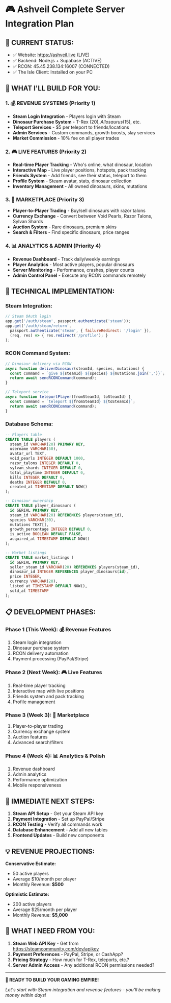 # 🎮 Ashveil Complete Server Integration Plan

## 🎯 **CURRENT STATUS:**
- ✅ Website: https://ashveil.live (LIVE)
- ✅ Backend: Node.js + Supabase (ACTIVE)
- ✅ RCON: 45.45.238.134:16007 (CONNECTED)
- ✅ The Isle Client: Installed on your PC

## 🚀 **WHAT I'LL BUILD FOR YOU:**

### **1. 💰 REVENUE SYSTEMS (Priority 1)**
- **Steam Login Integration** - Players login with Steam
- **Dinosaur Purchase System** - T-Rex ($20), Allosaurus ($15), etc.
- **Teleport Services** - $5 per teleport to friends/locations
- **Admin Services** - Custom commands, growth boosts, slay services
- **Market Commission** - 10% fee on all player trades

### **2. 🎮 LIVE FEATURES (Priority 2)**
- **Real-time Player Tracking** - Who's online, what dinosaur, location
- **Interactive Map** - Live player positions, hotspots, pack tracking
- **Friends System** - Add friends, see their status, teleport to them
- **Profile System** - Steam avatar, stats, dinosaur collection
- **Inventory Management** - All owned dinosaurs, skins, mutations

### **3. 🏪 MARKETPLACE (Priority 3)**
- **Player-to-Player Trading** - Buy/sell dinosaurs with razor talons
- **Currency Exchange** - Convert between Void Pearls, Razor Talons, Sylvan Shards  
- **Auction System** - Rare dinosaurs, premium skins
- **Search & Filters** - Find specific dinosaurs, price ranges

### **4. 📊 ANALYTICS & ADMIN (Priority 4)**
- **Revenue Dashboard** - Track daily/weekly earnings
- **Player Analytics** - Most active players, popular dinosaurs
- **Server Monitoring** - Performance, crashes, player counts
- **Admin Control Panel** - Execute any RCON commands remotely

## 🔧 **TECHNICAL IMPLEMENTATION:**

### **Steam Integration:**
```javascript
// Steam OAuth login
app.get('/auth/steam', passport.authenticate('steam'));
app.get('/auth/steam/return', 
  passport.authenticate('steam', { failureRedirect: '/login' }),
  (req, res) => { res.redirect('/profile'); }
);
```

### **RCON Command System:**
```javascript
// Dinosaur delivery via RCON
async function deliverDinosaur(steamId, species, mutations) {
  const command = `give ${steamId} ${species} ${mutations.join(',')}`;
  return await sendRCONCommand(command);
}

// Teleport service
async function teleportPlayer(fromSteamId, toSteamId) {
  const command = `teleport ${fromSteamId} ${toSteamId}`;
  return await sendRCONCommand(command);
}
```

### **Database Schema:**
```sql
-- Players table
CREATE TABLE players (
  steam_id VARCHAR(20) PRIMARY KEY,
  username VARCHAR(50),
  avatar_url TEXT,
  void_pearls INTEGER DEFAULT 1000,
  razor_talons INTEGER DEFAULT 0,
  sylvan_shards INTEGER DEFAULT 0,
  total_playtime INTEGER DEFAULT 0,
  kills INTEGER DEFAULT 0,
  deaths INTEGER DEFAULT 0,
  created_at TIMESTAMP DEFAULT NOW()
);

-- Dinosaur ownership
CREATE TABLE player_dinosaurs (
  id SERIAL PRIMARY KEY,
  steam_id VARCHAR(20) REFERENCES players(steam_id),
  species VARCHAR(30),
  mutations TEXT[],
  growth_percentage INTEGER DEFAULT 0,
  is_active BOOLEAN DEFAULT FALSE,
  acquired_at TIMESTAMP DEFAULT NOW()
);

-- Market listings
CREATE TABLE market_listings (
  id SERIAL PRIMARY KEY,
  seller_steam_id VARCHAR(20) REFERENCES players(steam_id),
  dinosaur_id INTEGER REFERENCES player_dinosaurs(id),
  price INTEGER,
  currency VARCHAR(20),
  listed_at TIMESTAMP DEFAULT NOW(),
  sold_at TIMESTAMP
);
```

## 📋 **DEVELOPMENT PHASES:**

### **Phase 1 (This Week):** 💰 Revenue Features
1. Steam login integration
2. Dinosaur purchase system  
3. RCON delivery automation
4. Payment processing (PayPal/Stripe)

### **Phase 2 (Next Week):** 🎮 Live Features  
1. Real-time player tracking
2. Interactive map with live positions
3. Friends system and pack tracking
4. Profile management

### **Phase 3 (Week 3):** 🏪 Marketplace
1. Player-to-player trading
2. Currency exchange system
3. Auction features
4. Advanced search/filters

### **Phase 4 (Week 4):** 📊 Analytics & Polish
1. Revenue dashboard
2. Admin analytics
3. Performance optimization
4. Mobile responsiveness

## 🎯 **IMMEDIATE NEXT STEPS:**

1. **Steam API Setup** - Get your Steam API key
2. **Payment Integration** - Set up PayPal/Stripe
3. **RCON Testing** - Verify all commands work
4. **Database Enhancement** - Add all new tables
5. **Frontend Updates** - Build new components

## 💡 **REVENUE PROJECTIONS:**

**Conservative Estimate:**
- 50 active players
- Average $10/month per player  
- Monthly Revenue: **$500**

**Optimistic Estimate:**
- 200 active players
- Average $25/month per player
- Monthly Revenue: **$5,000**

## 🔑 **WHAT I NEED FROM YOU:**

1. **Steam Web API Key** - Get from https://steamcommunity.com/dev/apikey
2. **Payment Preferences** - PayPal, Stripe, or CashApp?
3. **Pricing Strategy** - How much for T-Rex, teleports, etc.?
4. **Server Admin Access** - Any additional RCON permissions needed?

---

**🚀 READY TO BUILD YOUR GAMING EMPIRE!**

*Let's start with Steam integration and revenue features - you'll be making money within days!*